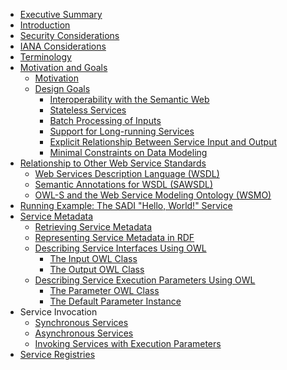   * [Executive Summary](ExecutiveSummary.md)
  * [Introduction](RFCIntroduction.md)
  * [Security Considerations](SecurityConsiderations.md)
  * [IANA Considerations](IANAConsiderations.md)
  * [Terminology](Terminology.md)
  * [Motivation and Goals](DesignGoals.md)
    * [Motivation](DesignGoals#Motivation.md)
    * [Design Goals](DesignGoals#Design_Goals.md)
      * [Interoperability with the Semantic Web](DesignGoals#Interoperability_with_the_Semantic_Web.md)
      * [Stateless Services](DesignGoals#Stateless_Services.md)
      * [Batch Processing of Inputs](DesignGoals#Batch_Processing_of_Inputs.md)
      * [Support for Long-running Services](DesignGoals#Support_for_Long-running_Services.md)
      * [Explicit Relationship Between Service Input and Output](DesignGoals#Explicit_Relationship_Between_Service_Input_and_Output.md)
      * [Minimal Constraints on Data Modeling](DesignGoals#Minimal_Constraints_on_Data_Modeling.md)
  * [Relationship to Other Web Service Standards](StandardsComparison.md)
    * [Web Services Description Language (WSDL)](StandardsComparison#Web_Services_Description_Language_(WSDL).md)
    * [Semantic Annotations for WSDL (SAWSDL)](StandardsComparison#Semantic_Annotations_for_WSDL_(SAWSDL).md)
    * [OWL-S and the Web Service Modeling Ontology (WSMO)](StandardsComparison#OWL-S_and_the_Web_Service_Modeling_Ontology_(WSMO).md)
  * [Running Example: The SADI "Hello, World!" Service](SADIHelloWorldService.md)
  * [Service Metadata](ServiceMetadata.md)
    * [Retrieving Service Metadata](ServiceMetadata#Retrieving_Service_Metadata.md)
    * [Representing Service Metadata in RDF](ServiceMetadata#Representing_Service_Metadata_in_RDF.md)
    * [Describing Service Interfaces Using OWL](InputAndOutputOWLClasses.md)
      * [The Input OWL Class](InputAndOutputOWLClasses#The_Input_OWL_Class.md)
      * [The Output OWL Class](InputAndOutputOWLClasses#The_Output_OWL_Class.md)
    * [Describing Service Execution Parameters Using OWL](ParameterOWLClass#Describing_Service_Execution_Parameters_Using_OWL.md)
      * [The Parameter OWL Class](ParameterOWLClass#The_Parameter_OWL_Class.md)
      * [The Default Parameter Instance](ParameterOWLClass#The_Default_Parameter_Instance.md)
  * Service Invocation
    * [Synchronous Services](SynchronousServices.md)
    * [Asynchronous Services](AsynchronousServices.md)
    * [Invoking Services with Execution Parameters](InvokingServicesWithParameters.md)
  * [Service Registries](ServiceRegistries.md)